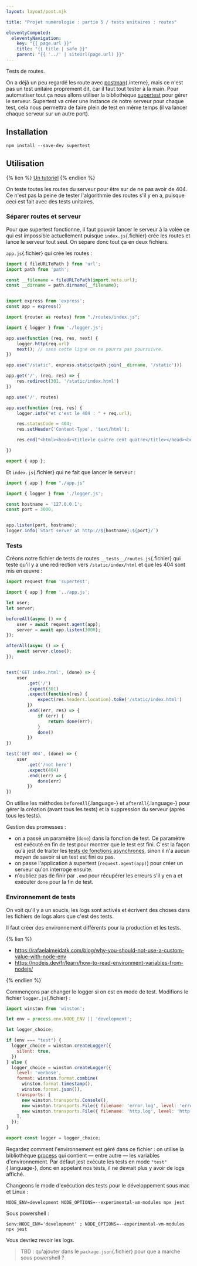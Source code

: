 ```yaml
---
layout: layout/post.njk

title: "Projet numérologie : partie 5 / tests unitaires : routes"

eleventyComputed:
  eleventyNavigation:
    key: "{{ page.url }}"
    title: "{{ title | safe }}"
    parent: "{{ '../' | siteUrl(page.url) }}"
---
```


<!-- début résumé -->

Tests de routes.

<!-- fin résumé -->

On a déjà un peu regardé les route avec [postman](../../3-postman){.interne}, mais ce n'est pas un test unitaire proprement dit, car il faut tout tester à la main. Pour automatiser tout ça nous allons utiliser la bibliothèque [supertest](https://github.com/visionmedia/supertest#readme) pour gérer le serveur. Supertest va créer une instance de notre serveur pour chaque test, cela nous permettra de faire plein de test en même temps (il va lancer chaque serveur sur un autre port).

## Installation

```
npm install --save-dev supertest
```

## Utilisation

{% lien %}
[Un tutoriel](https://dev.to/nedsoft/testing-nodejs-express-api-with-jest-and-supertest-1km6)
{% endlien %}

On teste toutes les routes du serveur pour être sur de ne pas avoir de 404. Ce n'est pas la peine de tester l'algorithmie des routes s'il y en a, puisque ceci est fait avec des tests unitaires.

### Séparer routes et serveur

Pour que supertest fonctionne, il faut pouvoir lancer le serveur à la volée ce qui est impossible actuellement puisque `index.js`{.fichier} crée les routes et lance le serveur tout seul. On sépare donc tout ça en deux fichiers.

`app.js`{.fichier} qui crée les routes :

```js
import { fileURLToPath } from 'url';
import path from 'path';

const __filename = fileURLToPath(import.meta.url);
const __dirname = path.dirname(__filename);


import express from 'express';
const app = express()

import {router as routes} from "./routes/index.js";

import { logger } from './logger.js';

app.use(function (req, res, next) {
    logger.http(req.url)
    next(); // sans cette ligne on ne pourra pas poursuivre.
})

app.use("/static", express.static(path.join(__dirname, '/static')))

app.get('/', (req, res) => {
    res.redirect(301, '/static/index.html')
})

app.use('/', routes)

app.use(function (req, res) {
    logger.info("et c'est le 404 : " + req.url);

    res.statusCode = 404;
    res.setHeader('Content-Type', 'text/html');

    res.end("<html><head><title>le quatre cent quatre</title></head><body><h1>Et c'est le 404.</h1></body></html>");

})

export { app };

```

Et `index.js`{.fichier} qui ne fait que lancer le serveur :

```js
import { app } from "./app.js"

import { logger } from './logger.js';

const hostname = '127.0.0.1';
const port = 3000;


app.listen(port, hostname);
logger.info(`Start server at http://${hostname}:${port}/`)

```

### Tests

Créons notre fichier de tests de routes `__tests__/routes.js`{.fichier} qui teste qu'il y a une redirection vers `/static/index/html` et que les 404 sont mis en œuvre :

```js
import request from 'supertest';

import { app } from '../app.js';

let user;
let server;

beforeAll(async () => {
    user = await request.agent(app);
    server = await app.listen(3000);
});

afterAll(async () => {
    await server.close();
});


test('GET index.html', (done) => {
    user
        .get('/')
        .expect(301)
        .expect(function(res) {
            expect(res.headers.location).toBe('/static/index.html')
        })
        .end((err, res) => {
            if (err) {
                return done(err);
            }
            done()
        })
})

test('GET 404', (done) => {
    user
        .get('/not here')
        .expect(404)
        .end((err) => {
            done(err)
        })
})

```

On utilise les méthodes `beforeAll`{.language-} et `afterAll`{.language-} pour gérer la création (avant tous les tests) et la suppression du serveur (après tous les tests).

Gestion des promesses :

* on a passé un paramètre (`done`) dans la fonction de test. Ce paramètre est exécuté en fin de test pour montrer que le test est fini. C'est la façon qu'à jest de traiter les [tests de fonctions asynchrones](https://jestjs.io/docs/asynchronous), sinon il n'a aucun moyen de savoir si un test est fini ou pas.
* on passe l'application à supertest (`request.agent(app)`) pour créer un serveur qu'on interroge ensuite.
* n'oubliez pas de finir par `.end` pour récupérer les erreurs s'il y en a et exécuter `done` pour la fin de test.

### Environnement de tests

On voit qu'il y a un soucis, les logs sont activés et écrivent des choses dans les fichiers de logs alors que c'est des tests.

Il faut créer des environnement différents pour la production et les tests.

{% lien %}

* <https://rafaelalmeidatk.com/blog/why-you-should-not-use-a-custom-value-with-node-env>
* <https://nodejs.dev/fr/learn/how-to-read-environment-variables-from-nodejs/>

{% endlien %}

Commençons par changer le logger si on est en mode de test. Modifions le fichier `logger.js`{.fichier} :

```js
import winston from 'winston';

let env = process.env.NODE_ENV || 'development';

let logger_choice;

if (env === "test") {
  logger_choice = winston.createLogger({
    silent: true,
  })
} else {
  logger_choice = winston.createLogger({
    level: 'verbose',
    format: winston.format.combine(
      winston.format.timestamp(),
      winston.format.json()),
    transports: [
      new winston.transports.Console(),
      new winston.transports.File({ filename: 'error.log', level: 'error' }),
      new winston.transports.File({ filename: 'http.log', level: 'http' }),
    ],
  });
}

export const logger = logger_choice;
```

Regardez comment l'environnement est géré dans ce fichier : on utilise la bibliothèque [process](https://nodejs.org/api/process.html#process) qui contient — entre autre — les variables d'environnement. Par défaut jest exécute les tests en mode `"test"`{.language-}, donc en appelant nos tests, il ne devrait plus y avoir de logs affiché.

Changeons le mode d'exécution des tests pour le développement sous mac et Linux :

```
NODE_ENV=development NODE_OPTIONS=--experimental-vm-modules npx jest
```

Sous powershell  :

```
$env:NODE_ENV='development' ; NODE_OPTIONS=--experimental-vm-modules npx jest
```

Vous devriez revoir les logs.

> TBD : qu'ajouter dans le `package.json`{.fichier} pour que a marche sous powershell ?

